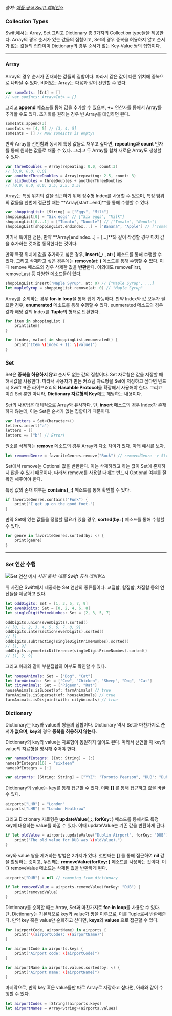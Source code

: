 >
*출처: [애플 공식  Swift 레퍼런스](https://docs.swift.org/swift-book/LanguageGuide/TheBasics.html)*

### Collection Types
Swift에서는 Array, Set 그리고 Dictionary 총 3가지의 Collection type들을 제공한다. Array의 경우 순서가 있는 값들의 집합이고, Set의 경우 중복을 허용하지 않고 순서가 없는 값들의 집합이며 Dictionary의 경우 순서가 없는 Key-Value 쌍의 집합이다.

---
### Array
Array의 경우 순서가 존재하는 값들의 집합이다. 따라서 같은 값이 다른 위치에 중복으로 나타날 수 있다. 비어있는 Array는 다음과 같이 선언할 수 있다.
```swift
var someInts: [Int] = []
// var somInts: Array<Int> = []
```
그리고 **append** 메소드를 통해 값을 추가할 수 있으며, **+=** 연산자를 통해서 Array를 추가할 수도 있다. 초기화를 원하는 경우 빈 Array를 대입하면 된다.
```swift
someInts.append(3)
someInts += [4, 5] // [3, 4, 5]
someInts = [] // Now someInts is empty!
```
만약 Array를 선언함과 동시에 특정 값들로 채우고 싶다면, **repeating과 count** 인자를 통해 원하는 값들로 채울 수 있다. 그리고 두 Array를 합쳐 새로운 Array도 생성할 수 있다.
```swift
var threeDoubles = Array(repeating: 0.0, count:3)
// [0,0, 0,0, 0,0]
var anotherThreeDoubles = Array(repeating: 2.5, count: 3)
var sixDoubles = threeDoubles + anotherThreeDoubles
// [0.0, 0.0, 0.0, 2.5, 2.5, 2.5]
```
Array는 특정 위치의 값을 접근하기 위해 정수형 Index를 사용할 수 있으며, 특정 범위의 값들을 한번에 접근할 때는 **Array[start...end]**를 통해 수행할 수 있다.
```swift
var shoppingList: [String] = ["Eggs", "Milk"]
shoppingList[0] = "Six eggs" // ["Six eggs", "Milk"]
shoppingList[0...1] = ["Tomato", "Noodle"] // ["Tomato", "Noodle"]
shoppingList[shoppingList.endIndex...] = ["Banana", "Apple"] // ["Tomato", "Noodle", "Banana", "Apple"]
```
여기서 특이한 점은, 만약 **Array[endIndex...] = [...]**와 같이 작성할 경우 마치 값을 추가하는 것처럼 동작한다는 것이다.

만약 특정 위치에 값을 추가하고 싶은 경우, **insert(_: , at: )** 메소드를 통해 수행할 수 있다. 그리고 삭제하고 싶은 경우에는 **remove(at: )** 메소드를 통해 수행할 수 있다. 이때 remove 메소드의 경우 삭제한 값을 **반환**한다. 이외에도 removeFirst, removeLast 등 다양한 메소드들이 있다.
```swift
shoppingList.insert("Maple Syrup", at: 0) // ["Maple Syrup", ...]
let mapleSyrup = shoppingList.remove(at: 0) // "Maple Syrup"
```

Array를 순회하는 경우 **for-in loop**을 통해 쉽게 가능하다. 만약 Index와 값 모두가 필요한 경우, **enumerated** 메소드를 통해 수행할 수 있다. eunmerated 메소드의 경우 값과 해당 값의 Index를 **Tuple**의 형태로 반환한다.
```swift
for item in shoppingList {
    print(item)
}

for (index, value) in shoppingList.enumerated() {
    print("Item \(index + 1): \(value)")
}
```

### Set
Set은 **중복을 허용하지 않고** 순서도 없는 값의 집합이다. Set 자료형은 값을 저장할 때 해시값을 사용한다. 따라서 사용자가 만든 커스텀 자료형을 Set에 저장하고 싶다면 반드시 Swift 표준 라이브러리의 **Hasahble Protocol**을 확장해서 사용해야 한다. 그리고 이건 Set 뿐만 아니라, **Dictionary 자료형의 Key**에도 해당하는 내용이다.

Set의 사용법은 대체적으로 Array와 유사하다. 단, **insert** 메소드의 경우 Index가 존재하지 않는데, 이는 Set은 순서가 없는 집합이기 때문이다.
```swift
var letters = Set<Character>()
letters.insert("a")
letters = []
letters += ["b"] // Error!
```

원소를 삭제하는  **remove** 메소드의 경우 Array와 다소 차이가 있다. 아래 예시를 보자.
```swift
let removedGenre = favoriteGenres.remove("Rock") // removedGenre -> String?
```
Set에서 remove는 Optional 값을 반환한다. 이는 삭제하려고 하는 값이 Set에 존재하지 않을 수 있기 때문이다. 따라서 remove를 사용할 때에는 반드시 Optional 여부를 잘 확인 해주어야 한다.

특정 값의 존재 여부는  **contains(_:)** 메소드를 통해 확인할 수 있다.
```swift
if favoriteGenres.contains("Funk") {
    print("I get up on the good foot.")
} 
```
만약 Set에 있는 값들을 정렬할 필요가 있을 경우, **sorted(by: )** 메소드를 통해 수행할 수 있다.
```swift
for genre in favoriteGenres.sorted(by: <) {
    print(genre)
}
```
---

### Set 연산 수행
![Set 연산 예시](https://images.velog.io/images/rubinstory/post/1cf780ae-2dc6-4e09-91d7-c2b2e8183e7b/%EC%8A%A4%ED%81%AC%EB%A6%B0%EC%83%B7%202022-03-20%2021.47.08.png) *사진 출처: 애플 Swift 공식 레퍼런스*

위 사진은 Swift에서 제공하는 Set 연산의 종류들이다. 교집합, 합집합, 차집합 등의 연산들을 제공하고 있다.

```swift
let oddDigits: Set = [1, 3, 5, 7, 9]
let evenDigits: Set = [0, 2, 4, 6, 8]
let singleDigitPrimeNumbes: Set = [2, 3, 5, 7]

oddDigits.union(evenDigits).sorted()
// [0, 1, 2, 3, 4, 5, 6, 7, 8, 9]
oddDigits.intersection(evenDigits).sorted()
// []
oddDigits.subtracting(singleDigitPrimeNumbes).sorted()
// [1, 9]
oddDigits.symmetricDifference(singleDigitPrimeNumbes).sorted()
// [1, 2, 9]
```

그리고 아래와 같이 부분집합의 여부도 확인할 수 있다.
```swift
let houseAnimals: Set = ["Dog", "Cat"]
let farmAnimals: Set = ["Cow", "Chicken", "Sheep", "Dog", "Cat"]
let cityAnimals: Set = ["Pigeon", "Rat"]
houseAnimals.isSubset(of: farmAnimals) // true
farmAnimals.isSuperset(of: houseAnimals) // true
farmAnimals.isDisjoint(with: cityAnimals) // true
```

### Dictionary
Dictionary는 key와 value의 쌍들의 집합이다. Dictionary 역시 Set과 마찬가지로 **순서가 없으며**, **key**의 경우 **중복을 허용하지 않는다**. 

Dictionary의  key와 value는 자료형이 동일하지 않아도 된다. 따라서 선언할 때 key와 value의 자료형을 명시해 주어야 한다.
```swift
var namesOfIntegrs: [Int: String] = [:]
namesOfIntegrs[16] = "sixteen"
namesOfIntegrs = [:]

var airports: [String: String] = ["YYZ": "Toronto Pearson", "DUB": "Dublin"]
```

Dictionary의 value는 key를 통해 접근할 수 있다. 이때 **[]**  를 통해 접근하고 값을 바꿀 수 있다.
```swift
airports["LHR"] = "London"
airports["LHR"] = "London Heathrow"
```

그리고 Dictionary 자료형은 **updateValue(_:, forKey: )** 메소드를 통해서도 특정 key에 대응하는 value를 바꿀 수 있다. 이때 updateValue는 기존 값을 반환하게 된다.
```swift
if let oldValue = airports.updateValue("Dublin Airport", forKey: "DUB") {
    print("The old value for DUB was \(oldValue).")
}
```

key와 value 쌍을 제거하는 방법은 2가지가 있다. 첫번째는 **[]** 를 통해 접근하여 **nil** 값을 할당하는 것이고, 두번째는 **removeValue(forKey: )** 메소드를 사용하는 것이다. 이떄 removeValue 메소드는 삭제된 값을 반환하게 된다.
```swift
airports["DUB"] = nil // removing from dictionary

if let removedValue = airports.removeValue(forKey: "DUB") {
    print(removedValue)
}
```

Dictionary를 순회할 때는 Array, Set과 마찬가지로 **for-in loop**를 사용할 수 있다. 단, Dictionary는 기본적으로 key와 value가 쌍을 이루므로, 이를 Tuple로써 반환해준다. 만약 key 혹은 value만 순회하고 싶다면, **keys**와 **values** 으로 접근할 수 있다.
```swift
for (airportCode, airportName) in airports {
    print("\(airportCode): \(airportName)")
}

for airportCode in airports.keys {
    print("Airport code: \(airportCode)")
}

for airportName in airports.values.sorted(by: <) {
    print("Airport name: \(airportName)")
}
```
마지막으로, 만약 key 혹은 value들만 따로 Array로 저장하고 싶다면, 아래와 같이 수행할 수 있다.
```swift
let airportCodes = [String](airports.keys)
let airportNames = Array<String>(airports.values)
```
